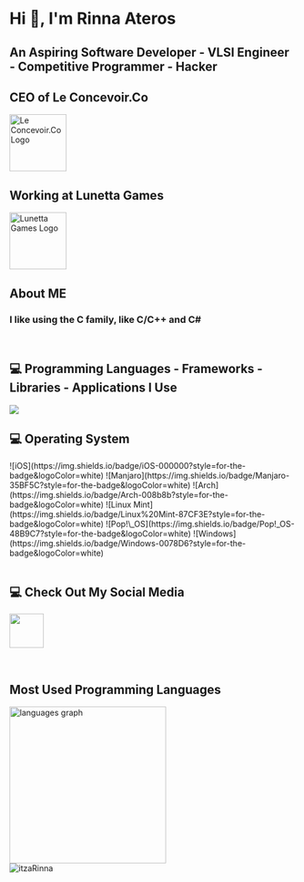 # Hi 👋, I'm Rinna Ateros
## An Aspiring Software Developer - VLSI Engineer - Competitive Programmer - Hacker
## CEO of Le Concevoir.Co

<img src="https://github.com/itzaRinna/itzaRinna/blob/main/Lcc.jpg" alt="Le Concevoir.Co Logo" width="100" height="100">

## Working at Lunetta Games

<img src="https://github.com/itzaRinna/itzaRinna/blob/main/Lunetta.png" alt="Lunetta Games Logo" width="100" height="100">

## About ME
### I like using the C family, like C/C++ and C#

<br>

## 💻 Programming Languages - Frameworks - Libraries - Applications I Use
<div align="left" display="flex" justify-content="center">
    <a href="https://skillicons.dev">
        <img src="https://skillicons.dev/icons?i=cpp,cs,py,js,ts,react,git,github,linux,visualstudio,vscode,arduino">
    </a>
</div>

## 💻 Operating System
<div align="left" display="flex" justify-content="center">
   ![iOS](https://img.shields.io/badge/iOS-000000?style=for-the-badge&logoColor=white)
    ![Manjaro](https://img.shields.io/badge/Manjaro-35BF5C?style=for-the-badge&logoColor=white)
    ![Arch](https://img.shields.io/badge/Arch-008b8b?style=for-the-badge&logoColor=white)
    ![Linux Mint](https://img.shields.io/badge/Linux%20Mint-87CF3E?style=for-the-badge&logoColor=white)
    ![Pop!\_OS](https://img.shields.io/badge/Pop!_OS-48B9C7?style=for-the-badge&logoColor=white)
    ![Windows](https://img.shields.io/badge/Windows-0078D6?style=for-the-badge&logoColor=white) 
</div>

<br>

## 💻 Check Out My Social Media

<a href="https://www.linkedin.com/in/rinna-ateros-197922253"><img width="60px" src="https://cdn.jsdelivr.net/gh/devicons/devicon/icons/linkedin/linkedin-original.svg" /></a>

<br>

## Most Used Programming Languages
<div><img src="https://github-readme-stats.vercel.app/api/top-langs?locale=en&hide_title=true&layout=compact&card_width=500&langs_count=18&theme=jolly&hide_border=true&username=itzaRinna&hide=html,css,yacc,scss,makefile,scala,supercollider,cmake,svelte,dockerfile,gml,shell,python" height="275" alt="languages graph"  /></div>

<div><img align="center" src="https://github-readme-streak-stats.herokuapp.com/?user=itzaRinna&theme=jolly&hide_border=true" alt="itzaRinna" /></div>
